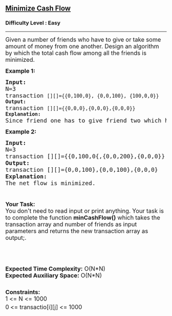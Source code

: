 <h2><a href="https://practice.geeksforgeeks.org/problems/minimize-cash-flow/0?page=1&sortBy=newest&query=page1sortBynewest">Minimize Cash Flow</a></h2><h3>Difficulty Level : Easy</h3><hr><div class="problems_problem_content__Xm_eO"><p><span style="font-size:18px">Given a number of friends who have to give or take some amount of money from one another. Design an algorithm by which the total cash flow among all the friends is minimized.&nbsp;</span></p>

<p><strong><span style="font-size:18px">Example 1:</span></strong></p>

<pre><span style="font-size:18px"><strong>Input:</strong>
N=3<code>
</code>transaction <code>[][]={{0,100,0}, {0,0,100}, {100,0,0}}
<strong>Output:</strong>
</code>transaction <code>[][]={{0,0,0},{0,0,0},{0,0,0}}
<strong>Explanation:</strong>
</code>Since friend one has to give friend two which has to give friend three and which in turn has to give one. So it is better than no one will do anything to anyone.</span></pre>

<p><strong><span style="font-size:18px">Example 2:</span></strong></p>

<pre><span style="font-size:18px"><strong>Input:</strong>
N=3
transaction [][]={{0,100,0{,{0,0,200},{0,0,0}}
<strong>Output:</strong>
transaction [][]={0,0,100},{0,0,100},{0,0,0}
<strong>Explanation:</strong>
The net flow is minimized.</span></pre>

<p>&nbsp;</p>

<p><span style="font-size:18px"><strong>Your Task:&nbsp;&nbsp;</strong><br>
You don't need to read input or print anything. Your task is to complete the function&nbsp;<strong>minCashFlow</strong><strong>()</strong>&nbsp;which takes the transaction array and number of friends as input parameters&nbsp;and returns the new transaction array as output;.</span></p>

<p>&nbsp;</p>

<p>&nbsp;</p>

<p><span style="font-size:18px"><strong>Expected Time Complexity:</strong>&nbsp;O(N*N)<br>
<strong>Expected Auxiliary Space:</strong>&nbsp;O(N*N)</span><br>
&nbsp;</p>

<p><span style="font-size:18px"><strong>Constraints:</strong><br>
1 &lt;= N &lt;= 1000<br>
0<sup>&nbsp;</sup>&lt;= transactio[i][j] &lt;= 1000</span></p>
</div>